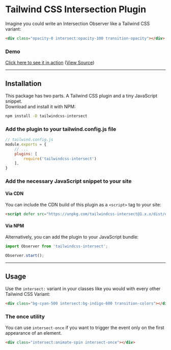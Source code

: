 # Tailwind CSS Intersection Plugin

Imagine you could write an Intersection Observer like a Tailwind CSS variant:
```html
<div class="opacity-0 intersect:opacity-100 transition-opacity"></div>
```

### Demo
[Click here to see it in action](https://heidkaemper.github.io/tailwindcss-intersect)
([View Source](https://github.com/heidkaemper/tailwindcss-intersect/blob/main/docs/examples/cards/index.html))

---

## Installation
This package has two parts. A Tailwind CSS plugin and a tiny JavaScript snippet.<br>
Download and install it with NPM:
```sh
npm install -D tailwindcss-intersect
```

### Add the plugin to your tailwind.config.js file
```js
// tailwind.config.js
module.exports = {
    // ...
    plugins: [
        require('tailwindcss-intersect')
    ],
}
```

### Add the necessary JavaScript snippet to your site

#### Via CDN
You can include the CDN build of this plugin as a `<script>` tag to your site:
```html
<script defer src="https://unpkg.com/tailwindcss-intersect@1.x.x/dist/observer.min.js"></script>
```

#### Via NPM
Alternatively, you can add the plugin to your JavaScript bundle:
```js
import Observer from 'tailwindcss-intersect';

Observer.start();
```

---

## Usage
Use the `intersect:` variant in your classes like you would with every other Tailwind CSS Variant:
```html
<div class="bg-cyan-500 intersect:bg-indigo-600 transition-colors"></div>
```

### The once utility
You can use `intersect-once` if you want to trigger the event only on the first appearance of an element.
```html
<div class="intersect:animate-spin intersect-once"></div>
```
